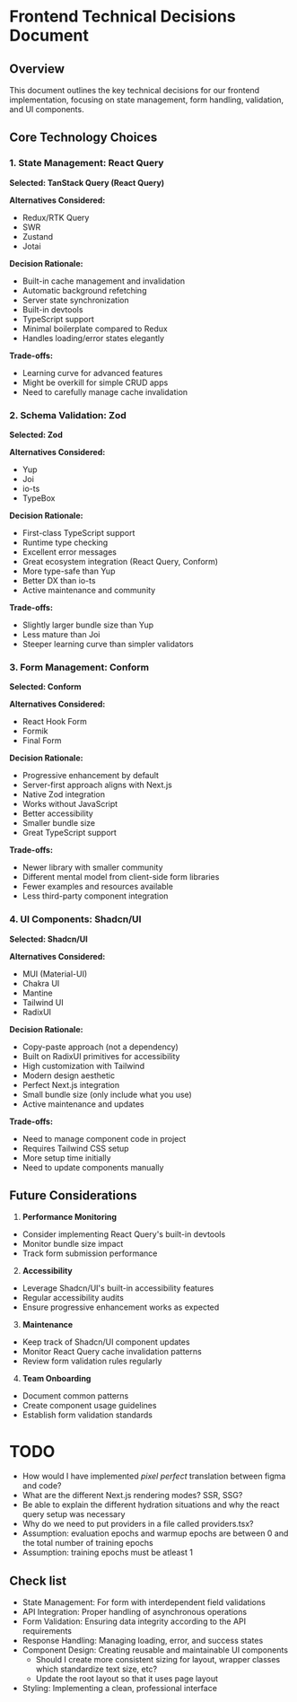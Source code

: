 # Frontend Technical Decisions Document

## Overview

This document outlines the key technical decisions for our frontend implementation, focusing on state management, form handling, validation, and UI components.

## Core Technology Choices

### 1. State Management: React Query

**Selected: TanStack Query (React Query)**

**Alternatives Considered:**

- Redux/RTK Query
- SWR
- Zustand
- Jotai

**Decision Rationale:**

- Built-in cache management and invalidation
- Automatic background refetching
- Server state synchronization
- Built-in devtools
- TypeScript support
- Minimal boilerplate compared to Redux
- Handles loading/error states elegantly

**Trade-offs:**

- Learning curve for advanced features
- Might be overkill for simple CRUD apps
- Need to carefully manage cache invalidation

### 2. Schema Validation: Zod

**Selected: Zod**

**Alternatives Considered:**

- Yup
- Joi
- io-ts
- TypeBox

**Decision Rationale:**

- First-class TypeScript support
- Runtime type checking
- Excellent error messages
- Great ecosystem integration (React Query, Conform)
- More type-safe than Yup
- Better DX than io-ts
- Active maintenance and community

**Trade-offs:**

- Slightly larger bundle size than Yup
- Less mature than Joi
- Steeper learning curve than simpler validators

### 3. Form Management: Conform

**Selected: Conform**

**Alternatives Considered:**

- React Hook Form
- Formik
- Final Form

**Decision Rationale:**

- Progressive enhancement by default
- Server-first approach aligns with Next.js
- Native Zod integration
- Works without JavaScript
- Better accessibility
- Smaller bundle size
- Great TypeScript support

**Trade-offs:**

- Newer library with smaller community
- Different mental model from client-side form libraries
- Fewer examples and resources available
- Less third-party component integration

### 4. UI Components: Shadcn/UI

**Selected: Shadcn/UI**

**Alternatives Considered:**

- MUI (Material-UI)
- Chakra UI
- Mantine
- Tailwind UI
- RadixUI

**Decision Rationale:**

- Copy-paste approach (not a dependency)
- Built on RadixUI primitives for accessibility
- High customization with Tailwind
- Modern design aesthetic
- Perfect Next.js integration
- Small bundle size (only include what you use)
- Active maintenance and updates

**Trade-offs:**

- Need to manage component code in project
- Requires Tailwind CSS setup
- More setup time initially
- Need to update components manually

## Future Considerations

1. **Performance Monitoring**

- Consider implementing React Query's built-in devtools
- Monitor bundle size impact
- Track form submission performance

2. **Accessibility**

- Leverage Shadcn/UI's built-in accessibility features
- Regular accessibility audits
- Ensure progressive enhancement works as expected

3. **Maintenance**

- Keep track of Shadcn/UI component updates
- Monitor React Query cache invalidation patterns
- Review form validation rules regularly

4. **Team Onboarding**

- Document common patterns
- Create component usage guidelines
- Establish form validation standards

# TODO

- How would I have implemented _pixel perfect_ translation between figma and code?
- What are the different Next.js rendering modes? SSR, SSG?
- Be able to explain the different hydration situations and why the react query setup was necessary
- Why do we need to put providers in a file called providers.tsx?
- Assumption: evaluation epochs and warmup epochs are between 0 and the total number of training epochs
- Assumption: training epochs must be atleast 1

## Check list

- State Management: For form with interdependent field validations
- API Integration: Proper handling of asynchronous operations
- Form Validation: Ensuring data integrity according to the API requirements
- Response Handling: Managing loading, error, and success states
- Component Design: Creating reusable and maintainable UI components
  - Should I create more consistent sizing for layout, wrapper classes which standardize text size, etc?
  - Update the root layout so that it uses page layout
- Styling: Implementing a clean, professional interface
